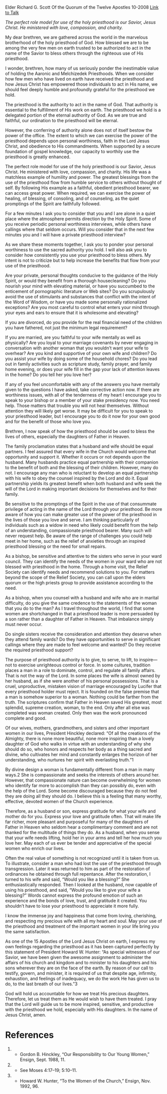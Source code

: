 Elder Richard G. Scott
Of the Quorum of the Twelve Apostles
10-2008
[Link to Talk](https://www.churchofjesuschrist.org/study/general-conference/2008/10/honor-the-priesthood-and-use-it-well?lang=eng)

_The perfect role model for use of the holy priesthood is our Savior, Jesus Christ. He ministered with love, compassion, and charity._

My dear brethren, we are gathered across the world in the marvelous brotherhood of the holy priesthood of God. How blessed we are to be among the very few men on earth trusted to be authorized to act in the name of the Savior to bless others through the righteous use of His priesthood.

I wonder, brethren, how many of us seriously ponder the inestimable value of holding the Aaronic and Melchizedek Priesthoods. When we consider how few men who have lived on earth have received the priesthood and how Jesus Christ has empowered those individuals to act in His name, we should feel deeply humble and profoundly grateful for the priesthood we hold.

The priesthood is the authority to act in the name of God. That authority is essential to the fulfillment of His work on earth. The priesthood we hold is a delegated portion of the eternal authority of God. As we are true and faithful, our ordination to the priesthood will be eternal.

However, the conferring of authority alone does not of itself bestow the power of the office. The extent to which we can exercise the power of the priesthood depends upon personal worthiness, faith in the Lord Jesus Christ, and obedience to His commandments. When supported by a secure foundation of gospel knowledge, our capacity to worthily use the priesthood is greatly enhanced.

The perfect role model for use of the holy priesthood is our Savior, Jesus Christ. He ministered with love, compassion, and charity. His life was a matchless example of humility and power. The greatest blessings from the use of the priesthood flow from humble service to others without thought of self. By following His example as a faithful, obedient priesthood bearer, we can access great power. When required, we can exercise the power of healing, of blessing, of consoling, and of counseling, as the quiet promptings of the Spirit are faithfully followed.

For a few minutes I ask you to consider that you and I are alone in a quiet place where the atmosphere permits direction by the Holy Spirit. Some of you receive periodic personal worthiness interviews, while others have callings where that seldom occurs. Will you consider that in the next few minutes you and I will have a private priesthood interview?

As we share these moments together, I ask you to ponder your personal worthiness to use the sacred authority you hold. I will also ask you to consider how consistently you use your priesthood to bless others. My intent is not to criticize but to help increase the benefits that flow from your use of the priesthood.

Are your private, personal thoughts conducive to the guidance of the Holy Spirit, or would they benefit from a thorough housecleaning? Do you nourish your mind with elevating material, or have you succumbed to the enticement of pornographic literature or Web sites? Do you scrupulously avoid the use of stimulants and substances that conflict with the intent of the Word of Wisdom, or have you made some personally rationalized exceptions? Are you most careful to control what enters your mind through your eyes and ears to ensure that it is wholesome and elevating?

If you are divorced, do you provide for the real financial need of the children you have fathered, not just the minimum legal requirement?

If you are married, are you faithful to your wife mentally as well as physically? Are you loyal to your marriage covenants by never engaging in conversation with another woman that you wouldn’t want your wife to overhear? Are you kind and supportive of your own wife and children? Do you assist your wife by doing some of the household chores? Do you lead out in family activities such as scripture study, family prayer, and family home evening, or does your wife fill in the gap your lack of attention leaves in the home? Do you tell her you love her?

If any of you feel uncomfortable with any of the answers you have mentally given to the questions I have asked, take corrective action now. If there are worthiness issues, with all of the tenderness of my heart I encourage you to speak to your bishop or a member of your stake presidency now. You need help. Those matters that trouble you will not heal themselves. Without attention they will likely get worse. It may be difficult for you to speak to your priesthood leader, but I encourage you to do it now for your own good and for the benefit of those who love you.

Brethren, I now speak of how the priesthood should be used to bless the lives of others, especially the daughters of Father in Heaven.

The family proclamation states that a husband and wife should be equal partners. I feel assured that every wife in the Church would welcome that opportunity and support it. Whether it occurs or not depends upon the husband. Many husbands practice equal partnership with their companion to the benefit of both and the blessing of their children. However, many do not. I encourage any man who is reluctant to develop an equal partnership with his wife to obey the counsel inspired by the Lord and do it. Equal partnership yields its greatest benefit when both husband and wife seek the will of the Lord in making important decisions for themselves and for their family.

Be sensitive to the promptings of the Spirit in the use of that consummate privilege of acting in the name of the Lord through your priesthood. Be more aware of how you can make greater use of the power of the priesthood in the lives of those you love and serve. I am thinking particularly of individuals such as a widow in need who likely could benefit from the help of an understanding, compassionate priesthood bearer. Many such will never request help. Be aware of the range of challenges you could help meet in her home, such as the relief of anxieties through an inspired priesthood blessing or the need for small repairs.

As a bishop, be sensitive and attentive to the sisters who serve in your ward council. They can identify the needs of the women in your ward who are not blessed with priesthood in the home. Through a home visit, the Relief Society can identify needs and recommend solutions to you. For matters beyond the scope of the Relief Society, you can call upon the elders quorum or the high priests group to provide assistance according to the need.

As a bishop, when you counsel with a husband and wife who are in marital difficulty, do you give the same credence to the statements of the woman that you do to the man? As I travel throughout the world, I find that some women are shortchanged in that a priesthood leader is more persuaded by a son rather than a daughter of Father in Heaven. That imbalance simply must never occur.

Do single sisters receive the consideration and attention they deserve when they attend family wards? Do they have opportunities to serve in significant callings where they are made to feel welcome and wanted? Do they receive the required priesthood support?

The purpose of priesthood authority is to give, to serve, to lift, to inspire—not to exercise unrighteous control or force. In some cultures, tradition places a man in a role to dominate, control, and regulate all family affairs. That is not the way of the Lord. In some places the wife is almost owned by her husband, as if she were another of his personal possessions. That is a cruel, unproductive, mistaken vision of marriage encouraged by Lucifer that every priesthood holder must reject. It is founded on the false premise that a man is somehow superior to a woman. Nothing could be farther from the truth. The scriptures confirm that Father in Heaven saved His greatest, most splendid, supreme creation, woman, to the end. Only after all else was completed was woman created. Only then was the work pronounced complete and good.

Of our wives, mothers, grandmothers, and sisters and other important women in our lives, President Hinckley declared: “Of all the creations of the Almighty, there is none more beautiful, none more inspiring than a lovely daughter of God who walks in virtue with an understanding of why she should do so, who honors and respects her body as a thing sacred and divine, who cultivates her mind and constantly enlarges the horizon of her understanding, who nurtures her spirit with everlasting truth.”1

By divine design a woman is fundamentally different from a man in many ways.2 She is compassionate and seeks the interests of others around her. However, that compassionate nature can become overwhelming for women who identify far more to accomplish than they can possibly do, even with the help of the Lord. Some become discouraged because they do not feel they are doing all they should do. I believe this is a feeling that many worthy, effective, devoted women of the Church experience.

Therefore, as a husband or son, express gratitude for what your wife and mother do for you. Express your love and gratitude often. That will make life far richer, more pleasant and purposeful for many of the daughters of Father in Heaven who seldom hear a complimentary comment and are not thanked for the multitude of things they do. As a husband, when you sense that your wife needs lifting, hold her in your arms and tell her how much you love her. May each of us ever be tender and appreciative of the special women who enrich our lives.

Often the real value of something is not recognized until it is taken from us. To illustrate, consider a man who had lost the use of the priesthood through transgression. Later it was returned to him as part of the restoration of ordinances he obtained through full repentance. After the restoration, I turned to his wife and said, “Would you like a blessing?” She enthusiastically responded. Then I looked at the husband, now capable of using his priesthood, and said, “Would you like to give your wife a blessing?” Words cannot express the profound emotion of such an experience and the bonds of love, trust, and gratitude it created. You shouldn’t have to lose your priesthood to appreciate it more fully.

I know the immense joy and happiness that come from loving, cherishing, and respecting my precious wife with all my heart and soul. May your use of the priesthood and treatment of the important women in your life bring you the same satisfaction.

As one of the 15 Apostles of the Lord Jesus Christ on earth, I express my own feelings regarding the priesthood as it has been captured perfectly by this statement of President Howard W. Hunter: “As special witnesses of our Savior, we have been given the awesome assignment to administer the affairs of his church and kingdom and to minister to his daughters and his sons wherever they are on the face of the earth. By reason of our call to testify, govern, and minister, it is required of us that despite age, infirmity, exhaustion, and feelings of inadequacy, we do the work He has given us to do, to the last breath of our lives.”3

God will hold us accountable for how we treat His precious daughters. Therefore, let us treat them as He would wish to have them treated. I pray that the Lord will guide us to be more inspired, sensitive, and productive with the priesthood we hold, especially with His daughters. In the name of Jesus Christ, amen.

# References
1. - Gordon B. Hinckley, “Our Responsibility to Our Young Women,” Ensign, Sept. 1988, 11.
2. - See Moses 4:17–19; 5:10–11.
3. - Howard W. Hunter, “To the Women of the Church,” Ensign, Nov. 1992, 96.